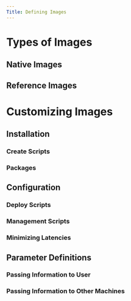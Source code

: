 ```yaml
---
Title: Defining Images
---
```


# Types of Images

## Native Images

## Reference Images

# Customizing Images

## Installation

### Create Scripts

### Packages

## Configuration

### Deploy Scripts

### Management Scripts

### Minimizing Latencies

## Parameter Definitions

### Passing Information to User

### Passing Information to Other Machines


